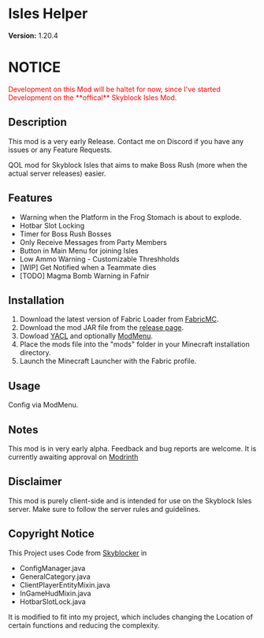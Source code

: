 # Isles Helper

**Version:** 1.20.4

# NOTICE
<p style="color:red;"> Development on this Mod will be haltet for now, since I've started Development on the **offical** Skyblock Isles Mod. </p>

## Description

This mod is a very early Release. Contact me on Discord if you have any issues or any Feature Requests.

QOL mod for Skyblock Isles that aims to make Boss Rush (more when the actual server releases) easier.

## Features

- Warning when the Platform in the Frog Stomach is about to explode.
- Hotbar Slot Locking
- Timer for Boss Rush Bosses
- Only Receive Messages from Party Members
- Button in Main Menu for joining Isles
- Low Ammo Warning - Customizable Threshholds
- [WIP] Get Notified when a Teammate dies
- [TODO] Magma Bomb Warning in Fafnir

## Installation

1. Download the latest version of Fabric Loader from [FabricMC](https://fabricmc.net/use/).
2. Download the mod JAR file from the [release page](https://github.com/Tripp1e/IslesHelper/tags).
3. Dowload [YACL](https://modrinth.com/mod/yacl) and optionally [ModMenu](https://modrinth.com/mod/modmenu).
4. Place the mods file into the "mods" folder in your Minecraft installation directory.
5. Launch the Minecraft Launcher with the Fabric profile.

## Usage

Config via ModMenu.

## Notes

This mod is in very early alpha. Feedback and bug reports are welcome.
It is currently awaiting approval on [Modrinth](https://modrinth.com/mod/isleshelper)

## Disclaimer

This mod is purely client-side and is intended for use on the Skyblock Isles server. Make sure to follow the server rules and guidelines.

## Copyright Notice

This Project uses Code from [Skyblocker](https://github.com/SkyblockerMod/) in 

- ConfigManager.java
- GeneralCategory.java
- ClientPlayerEntityMixin.java
- InGameHudMixin.java
- HotbarSlotLock.java

It is modified to fit into my project, which includes changing the Location of certain functions and reducing the complexity.
